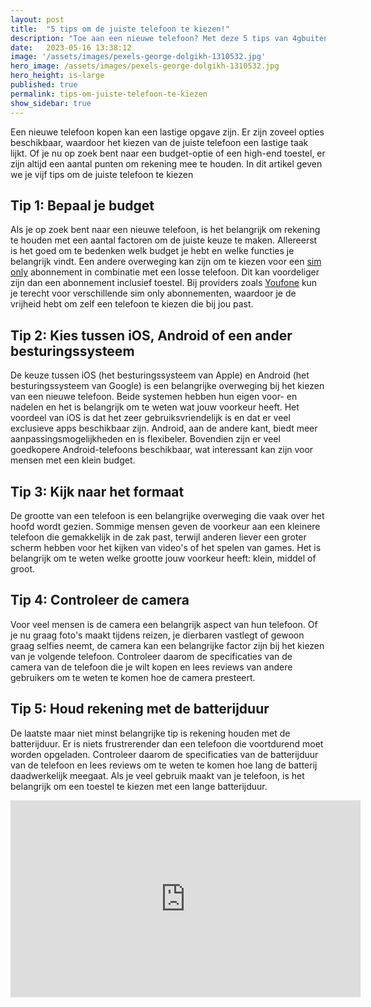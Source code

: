 ```yaml
---
layout: post
title:  "5 tips om de juiste telefoon te kiezen!"
description: "Toe aan een nieuwe telefoon? Met deze 5 tips van 4gbuitengebied.nl kies je direct de juiste voor jouw situatie!"
date:   2023-05-16 13:38:12
image: '/assets/images/pexels-george-dolgikh-1310532.jpg'
hero_image: /assets/images/pexels-george-dolgikh-1310532.jpg
hero_height: is-large
published: true
permalink: tips-om-juiste-telefoon-te-kiezen
show_sidebar: true
---
```


Een nieuwe telefoon kopen kan een lastige opgave zijn. Er zijn zoveel opties beschikbaar,
waardoor het kiezen van de juiste telefoon een lastige taak lijkt. Of je nu op zoek bent naar
een budget-optie of een high-end toestel, er zijn altijd een aantal punten om rekening mee te
houden. In dit artikel geven we je vijf tips om de juiste telefoon te kiezen

## Tip 1: Bepaal je budget

Als je op zoek bent naar een nieuwe telefoon, is het belangrijk om rekening te houden met een aantal factoren om de juiste keuze te maken. Allereerst is het goed om te bedenken welk budget je hebt en welke functies je belangrijk vindt. Een andere overweging kan zijn om te kiezen voor een [sim only](https://www.youfone.nl/sim-only) abonnement in combinatie met een losse telefoon. Dit kan voordeliger zijn dan een abonnement inclusief toestel. Bij providers zoals [Youfone](https://www.youfone.nl/) kun je terecht voor verschillende sim only abonnementen, waardoor je de vrijheid hebt om zelf een telefoon te kiezen die bij jou past.

## Tip 2: Kies tussen iOS, Android of een ander besturingssysteem

De keuze tussen iOS (het besturingssysteem van Apple) en Android (het besturingssysteem van Google) is een belangrijke overweging bij het kiezen van een nieuwe telefoon. Beide systemen hebben hun eigen voor- en nadelen en het is belangrijk om te weten wat jouw voorkeur heeft. Het voordeel van iOS is dat het zeer gebruiksvriendelijk is en dat er veel exclusieve apps beschikbaar zijn. Android, aan de andere kant, biedt meer aanpassingsmogelijkheden en is flexibeler. Bovendien zijn er veel goedkopere Android-telefoons beschikbaar, wat interessant kan zijn voor mensen met een klein budget.

## Tip 3: Kijk naar het formaat

De grootte van een telefoon is een belangrijke overweging die vaak over het hoofd wordt gezien. Sommige mensen geven de voorkeur aan een kleinere telefoon die gemakkelijk in de zak past, terwijl anderen liever een groter scherm hebben voor het kijken van video's of het spelen van games. Het is belangrijk om te weten welke grootte jouw voorkeur heeft: klein, middel of groot.

## Tip 4: Controleer de camera

Voor veel mensen is de camera een belangrijk aspect van hun telefoon. Of je nu graag foto's maakt tijdens reizen, je dierbaren vastlegt of gewoon graag selfies neemt, de camera kan een belangrijke factor zijn bij het kiezen van je volgende telefoon. Controleer daarom de specificaties van de camera van de telefoon die je wilt kopen en lees reviews van andere gebruikers om te weten te komen hoe de camera presteert.

## Tip 5: Houd rekening met de batterijduur

De laatste maar niet minst belangrijke tip is rekening houden met de batterijduur. Er is niets frustrerender dan een telefoon die voortdurend moet worden opgeladen. Controleer daarom de specificaties van de batterijduur van de telefoon en lees reviews om te weten te komen hoe lang de batterij daadwerkelijk meegaat. Als je veel gebruik maakt van je telefoon, is het belangrijk om een toestel te kiezen met een lange batterijduur.

<iframe width="560" height="315" src="https://www.youtube.com/embed/MoGJZ2Y7TMA" title="YouTube video player" frameborder="0" allow="accelerometer; autoplay; clipboard-write; encrypted-media; gyroscope; picture-in-picture; web-share" allowfullscreen></iframe>